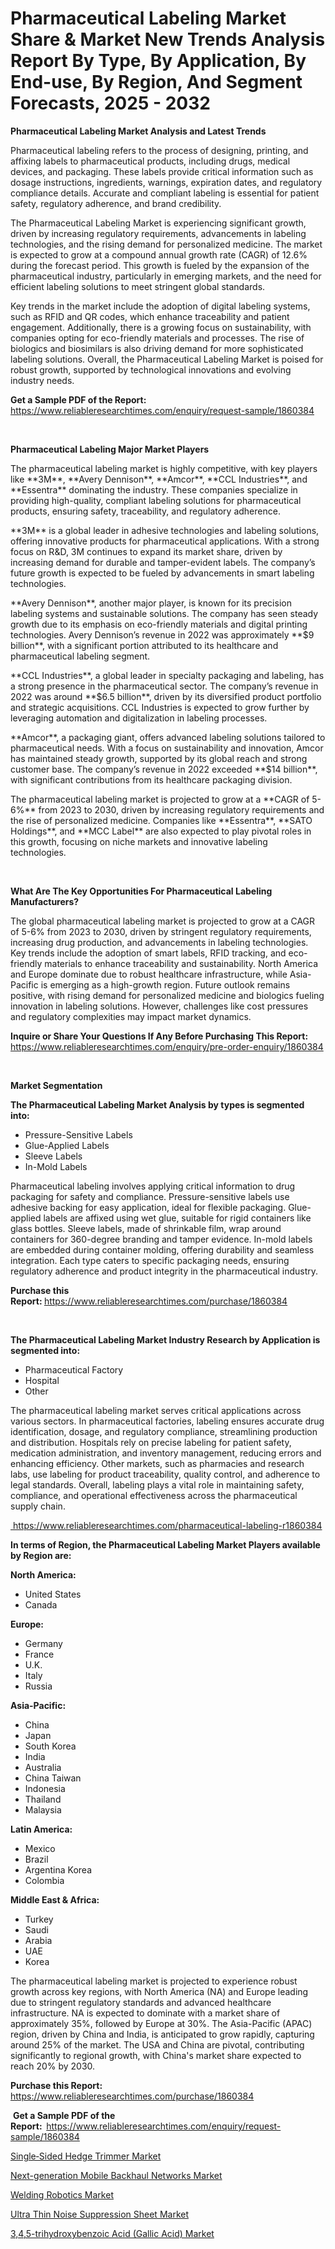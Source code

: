 <p><h1>Pharmaceutical Labeling Market Share & Market New Trends Analysis Report By Type, By Application, By End-use, By Region, And Segment Forecasts, 2025 - 2032</h1></p><p><strong>Pharmaceutical Labeling Market Analysis and Latest Trends</strong></p>
<p><p>Pharmaceutical labeling refers to the process of designing, printing, and affixing labels to pharmaceutical products, including drugs, medical devices, and packaging. These labels provide critical information such as dosage instructions, ingredients, warnings, expiration dates, and regulatory compliance details. Accurate and compliant labeling is essential for patient safety, regulatory adherence, and brand credibility.</p><p>The Pharmaceutical Labeling Market is experiencing significant growth, driven by increasing regulatory requirements, advancements in labeling technologies, and the rising demand for personalized medicine. The market is expected to grow at a compound annual growth rate (CAGR) of 12.6% during the forecast period. This growth is fueled by the expansion of the pharmaceutical industry, particularly in emerging markets, and the need for efficient labeling solutions to meet stringent global standards.</p><p>Key trends in the market include the adoption of digital labeling systems, such as RFID and QR codes, which enhance traceability and patient engagement. Additionally, there is a growing focus on sustainability, with companies opting for eco-friendly materials and processes. The rise of biologics and biosimilars is also driving demand for more sophisticated labeling solutions. Overall, the Pharmaceutical Labeling Market is poised for robust growth, supported by technological innovations and evolving industry needs.</p></p>
<p><strong>Get a Sample PDF of the Report:&nbsp;</strong> <a href="https://www.reliableresearchtimes.com/enquiry/request-sample/1860384?utm_campaign=2040&utm_medium=2&utm_source=Github&utm_content=ia&utm_term=24012025&utm_id=pharmaceutical-labeling">https://www.reliableresearchtimes.com/enquiry/request-sample/1860384</a></p>
<p>&nbsp;</p>
<p><strong>Pharmaceutical Labeling Major Market Players</strong></p>
<p><p>The pharmaceutical labeling market is highly competitive, with key players like **3M**, **Avery Dennison**, **Amcor**, **CCL Industries**, and **Essentra** dominating the industry. These companies specialize in providing high-quality, compliant labeling solutions for pharmaceutical products, ensuring safety, traceability, and regulatory adherence.</p><p>**3M** is a global leader in adhesive technologies and labeling solutions, offering innovative products for pharmaceutical applications. With a strong focus on R&D, 3M continues to expand its market share, driven by increasing demand for durable and tamper-evident labels. The company’s future growth is expected to be fueled by advancements in smart labeling technologies.</p><p>**Avery Dennison**, another major player, is known for its precision labeling systems and sustainable solutions. The company has seen steady growth due to its emphasis on eco-friendly materials and digital printing technologies. Avery Dennison’s revenue in 2022 was approximately **$9 billion**, with a significant portion attributed to its healthcare and pharmaceutical labeling segment.</p><p>**CCL Industries**, a global leader in specialty packaging and labeling, has a strong presence in the pharmaceutical sector. The company’s revenue in 2022 was around **$6.5 billion**, driven by its diversified product portfolio and strategic acquisitions. CCL Industries is expected to grow further by leveraging automation and digitalization in labeling processes.</p><p>**Amcor**, a packaging giant, offers advanced labeling solutions tailored to pharmaceutical needs. With a focus on sustainability and innovation, Amcor has maintained steady growth, supported by its global reach and strong customer base. The company’s revenue in 2022 exceeded **$14 billion**, with significant contributions from its healthcare packaging division.</p><p>The pharmaceutical labeling market is projected to grow at a **CAGR of 5-6%** from 2023 to 2030, driven by increasing regulatory requirements and the rise of personalized medicine. Companies like **Essentra**, **SATO Holdings**, and **MCC Label** are also expected to play pivotal roles in this growth, focusing on niche markets and innovative labeling technologies.</p></p>
<p>&nbsp;</p>
<p><strong>What Are The Key Opportunities For Pharmaceutical Labeling Manufacturers?</strong></p>
<p><p>The global pharmaceutical labeling market is projected to grow at a CAGR of 5-6% from 2023 to 2030, driven by stringent regulatory requirements, increasing drug production, and advancements in labeling technologies. Key trends include the adoption of smart labels, RFID tracking, and eco-friendly materials to enhance traceability and sustainability. North America and Europe dominate due to robust healthcare infrastructure, while Asia-Pacific is emerging as a high-growth region. Future outlook remains positive, with rising demand for personalized medicine and biologics fueling innovation in labeling solutions. However, challenges like cost pressures and regulatory complexities may impact market dynamics.</p></p>
<p><strong>Inquire or Share Your Questions If Any Before Purchasing This Report:</strong> <a href="https://www.reliableresearchtimes.com/enquiry/pre-order-enquiry/1860384?utm_campaign=2040&utm_medium=2&utm_source=Github&utm_content=ia&utm_term=24012025&utm_id=pharmaceutical-labeling">https://www.reliableresearchtimes.com/enquiry/pre-order-enquiry/1860384</a></p>
<p>&nbsp;</p>
<p><strong>Market Segmentation</strong></p>
<p><strong>The Pharmaceutical Labeling Market Analysis by types is segmented into:</strong></p>
<p><ul><li>Pressure-Sensitive Labels</li><li>Glue-Applied Labels</li><li>Sleeve Labels</li><li>In-Mold Labels</li></ul></p>
<p><p>Pharmaceutical labeling involves applying critical information to drug packaging for safety and compliance. Pressure-sensitive labels use adhesive backing for easy application, ideal for flexible packaging. Glue-applied labels are affixed using wet glue, suitable for rigid containers like glass bottles. Sleeve labels, made of shrinkable film, wrap around containers for 360-degree branding and tamper evidence. In-mold labels are embedded during container molding, offering durability and seamless integration. Each type caters to specific packaging needs, ensuring regulatory adherence and product integrity in the pharmaceutical industry.</p></p>
<p><strong>Purchase this Report:&nbsp;</strong><a href="https://www.reliableresearchtimes.com/purchase/1860384?utm_campaign=2040&utm_medium=2&utm_source=Github&utm_content=ia&utm_term=24012025&utm_id=pharmaceutical-labeling">https://www.reliableresearchtimes.com/purchase/1860384</a></p>
<p>&nbsp;</p>
<p><strong>The Pharmaceutical Labeling Market Industry Research by Application is segmented into:</strong></p>
<p><ul><li>Pharmaceutical Factory</li><li>Hospital</li><li>Other</li></ul></p>
<p><p>The pharmaceutical labeling market serves critical applications across various sectors. In pharmaceutical factories, labeling ensures accurate drug identification, dosage, and regulatory compliance, streamlining production and distribution. Hospitals rely on precise labeling for patient safety, medication administration, and inventory management, reducing errors and enhancing efficiency. Other markets, such as pharmacies and research labs, use labeling for product traceability, quality control, and adherence to legal standards. Overall, labeling plays a vital role in maintaining safety, compliance, and operational effectiveness across the pharmaceutical supply chain.</p></p>
<p><a href="https://www.reliableresearchtimes.com/pharmaceutical-labeling-r1860384?utm_campaign=2040&utm_medium=2&utm_source=Github&utm_content=ia&utm_term=24012025&utm_id=pharmaceutical-labeling">&nbsp;https://www.reliableresearchtimes.com/pharmaceutical-labeling-r1860384</a></p>
<p><strong>In terms of Region, the Pharmaceutical Labeling Market Players available by Region are:</strong></p>
<p>
    <p> <strong> North America: </strong>
        <ul>
            <li>United States</li>
            <li>Canada</li>
        </ul>
        </p> 
    <p> <strong> Europe: </strong>
        <ul>
            <li>Germany</li>
            <li>France</li>
            <li>U.K.</li>
            <li>Italy</li>
            <li>Russia</li>
        </ul>
        </p> 
    <p> <strong> Asia-Pacific: </strong>
        <ul>
            <li>China</li>
            <li>Japan</li>
            <li>South Korea</li>
            <li>India</li>
            <li>Australia</li>
            <li>China Taiwan</li>
            <li>Indonesia</li>
            <li>Thailand</li>
            <li>Malaysia</li>
        </ul>
        </p> 
    <p> <strong> Latin America: </strong>
        <ul>
            <li>Mexico</li>
            <li>Brazil</li>
            <li>Argentina Korea</li>
            <li>Colombia</li>
        </ul>
        </p> 
    <p> <strong> Middle East & Africa: </strong>
        <ul>
            <li>Turkey</li>
            <li>Saudi</li>
            <li>Arabia</li>
            <li>UAE</li>
            <li>Korea</li>
        </ul>
    </p>
    </p>
<p><p>The pharmaceutical labeling market is projected to experience robust growth across key regions, with North America (NA) and Europe leading due to stringent regulatory standards and advanced healthcare infrastructure. NA is expected to dominate with a market share of approximately 35%, followed by Europe at 30%. The Asia-Pacific (APAC) region, driven by China and India, is anticipated to grow rapidly, capturing around 25% of the market. The USA and China are pivotal, contributing significantly to regional growth, with China's market share expected to reach 20% by 2030.</p></p>
<p><strong>Purchase this Report: </strong><a href="https://www.reliableresearchtimes.com/purchase/1860384?utm_campaign=2040&utm_medium=2&utm_source=Github&utm_content=ia&utm_term=24012025&utm_id=pharmaceutical-labeling">https://www.reliableresearchtimes.com/purchase/1860384</a></p>
<p>&nbsp;<strong>Get a Sample PDF of the Report:&nbsp;&nbsp;</strong><a href="https://www.reliableresearchtimes.com/enquiry/request-sample/1860384?utm_campaign=2040&utm_medium=2&utm_source=Github&utm_content=ia&utm_term=24012025&utm_id=pharmaceutical-labeling">https://www.reliableresearchtimes.com/enquiry/request-sample/1860384</a></p>
<p><strong></strong></p>
<p><p><a href="https://www.linkedin.com/pulse/singlesided-hedge-trimmer-market-analysis-trends-share-9iygc?utm_campaign=2040&utm_medium=2&utm_source=Github&utm_content=ia&utm_term=24012025&utm_id=pharmaceutical-labeling">Single‑Sided Hedge Trimmer Market</a></p><p><a href="https://www.linkedin.com/pulse/forecasting-future-next-generation-mobile-backhaul-networks-bqezf?utm_campaign=2040&utm_medium=2&utm_source=Github&utm_content=ia&utm_term=24012025&utm_id=pharmaceutical-labeling">Next-generation Mobile Backhaul Networks Market</a></p><p><a href="https://www.linkedin.com/pulse/comprehensive-analysis-welding-robotics-market-growth-0ghnf?utm_campaign=2040&utm_medium=2&utm_source=Github&utm_content=ia&utm_term=24012025&utm_id=pharmaceutical-labeling">Welding Robotics Market</a></p><p><a href="https://www.linkedin.com/pulse/ultra-thin-noise-suppression-sheet-market-demand-forecast-133-zsq1f?utm_campaign=2040&utm_medium=2&utm_source=Github&utm_content=ia&utm_term=24012025&utm_id=pharmaceutical-labeling">Ultra Thin Noise Suppression Sheet Market</a></p><p><a href="https://www.linkedin.com/pulse/projected-growth-345-trihydroxybenzoic-acid-gallic-market-anticipating-coosc?utm_campaign=2040&utm_medium=2&utm_source=Github&utm_content=ia&utm_term=24012025&utm_id=pharmaceutical-labeling">3,4,5-trihydroxybenzoic Acid (Gallic Acid) Market</a></p></p>